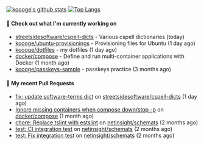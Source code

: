 [![koooge's github stats](https://github-readme-stats.vercel.app/api?username=koooge&count_private=true&show_icons=true)](https://github.com/anuraghazra/github-readme-stats)
[![Top Langs](https://github-readme-stats.vercel.app/api/top-langs/?username=koooge&langs_count=5)](https://github.com/anuraghazra/github-readme-stats)

#### 👷 Check out what I'm currently working on

- [streetsidesoftware/cspell-dicts](https://github.com/streetsidesoftware/cspell-dicts) - Various cspell dictionaries (today)
- [koooge/ubuntu-provisionings](https://github.com/koooge/ubuntu-provisionings) - Provisioning files for Ubuntu (1 day ago)
- [koooge/dotfiles](https://github.com/koooge/dotfiles) - my dotfiles (1 day ago)
- [docker/compose](https://github.com/docker/compose) - Define and run multi-container applications with Docker (1 month ago)
- [koooge/passkeys-sample](https://github.com/koooge/passkeys-sample) - passkeys practice (3 months ago)

#### 🔨 My recent Pull Requests

- [fix: update software-terms dict](https://github.com/streetsidesoftware/cspell-dicts/pull/3242) on [streetsidesoftware/cspell-dicts](https://github.com/streetsidesoftware/cspell-dicts) (1 day ago)
- [Ignore missing containers when compose down/stop -p](https://github.com/docker/compose/pull/11692) on [docker/compose](https://github.com/docker/compose) (1 month ago)
- [chore: Replace tslint with estslint](https://github.com/netinsight/schemats/pull/13) on [netinsight/schemats](https://github.com/netinsight/schemats) (2 months ago)
- [test: CI integration test](https://github.com/netinsight/schemats/pull/12) on [netinsight/schemats](https://github.com/netinsight/schemats) (2 months ago)
- [test: Fix integration test](https://github.com/netinsight/schemats/pull/11) on [netinsight/schemats](https://github.com/netinsight/schemats) (2 months ago)
